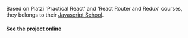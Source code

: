 Based on Platzi 'Practical React' and 'React Router and Redux' courses, they belongs to their [Javascript School](https://platzi.com/escuela-javascript/ "Escuela de Javascript").

#### [See the project online](https://anderssonfelix.com/edovideo/ "See the project online")
